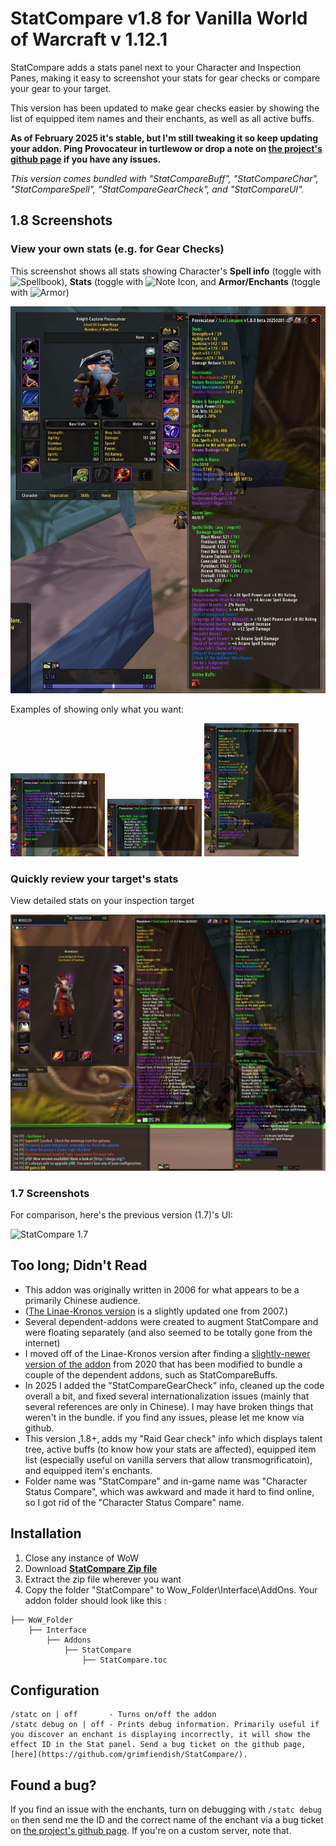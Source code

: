 # StatCompare v1.8 for Vanilla World of Warcraft v 1.12.1
StatCompare adds a stats panel next to your Character and Inspection Panes, making it easy to screenshot your stats for gear checks or compare your gear to your target.

This version has been updated to make gear checks easier by showing the list of equipped item names and their enchants, as well as all active buffs.

<b>As of February 2025 it's stable, but I'm still tweaking it so keep updating your addon. Ping Provocateur in turtlewow or drop a note on [the project's github page](https://github.com/grimfiendish/StatCompare) if you have any issues.</b>

_This version comes bundled with "StatCompareBuff", "StatCompareChar", "StatCompareSpell", "StatCompareGearCheck", and "StatCompareUI"._


## 1.8 Screenshots

### View  your own stats (e.g. for Gear Checks)

This screenshot shows all stats showing 
Character's **Spell info** (toggle with <img src="https://raw.githubusercontent.com/grimfiendish/StatCompare/9ce8af148fcce7a9273114824a7d90ce8f1ebb33/inv/inv_misc_book_08.jpg" alt="Spellbook" height="12px"/>),
 **Stats** (toggle with <img src="https://raw.githubusercontent.com/grimfiendish/StatCompare/9ce8af148fcce7a9273114824a7d90ce8f1ebb33/inv/inv_misc_note_01.jpg" alt="Note Icon" height="12px"/>,
 and **Armor/Enchants** (toggle with <img src="https://raw.githubusercontent.com/grimfiendish/StatCompare/9ce8af148fcce7a9273114824a7d90ce8f1ebb33/inv/inv_helmet_10.jpg" alt="Armor" height="12px"/>)

![Use StatCompare to view your own stats](https://raw.githubusercontent.com/grimfiendish/StatCompare/129ac15b6b7b0308f0a14a214fcf9b0d3e9a2092/media/Character%20-%20Show%20Armor%20-%20Show%20Spells%20-%20Show%20Stats.jpg)

Examples of showing only what you want:

<img src="https://raw.githubusercontent.com/grimfiendish/StatCompare/129ac15b6b7b0308f0a14a214fcf9b0d3e9a2092/media/Character%20-%20Show%20Armor%20-%20Hide%20Spells%20-%20Hide%20Stats.jpg" width="30%" title="Show Armor/Enchants"></img> 
<img src="https://raw.githubusercontent.com/grimfiendish/StatCompare/129ac15b6b7b0308f0a14a214fcf9b0d3e9a2092/media/Character%20-%20Hide%20Armor%20-%20Show%20Spells%20-%20Hide%20Stats.jpg" width="30%" title="Show Spell info"></img> 
<img src="https://raw.githubusercontent.com/grimfiendish/StatCompare/129ac15b6b7b0308f0a14a214fcf9b0d3e9a2092/media/Character%20-%20Hide%20Armor%20-%20Hide%20Spells%20-%20Show%20Stats.jpg" width="30%" title="Show Character Statistics"></img> 

### Quickly review your target's stats

View detailed stats on your inspection target

![Use StatCompare to view your own stats](https://raw.githubusercontent.com/grimfiendish/StatCompare/129ac15b6b7b0308f0a14a214fcf9b0d3e9a2092/media/Inspect%20-%20Show%20Armor%20-%20Show%20Spells%20-%20Show%20Stats.jpg)


### 1.7 Screenshots

For comparison, here's the previous version (1.7)'s UI:

![StatCompare 1.7](https://user-images.githubusercontent.com/24671466/27562912-1a698a34-5acf-11e7-9bac-b029c9160eb4.png)


## Too long; Didn't Read

* This addon was originally written in 2006 for what appears to be a primarily Chinese audience.
* ([The Linae-Kronos version](https://github.com/Linae-Kronos/StatCompare) is a slightly updated one from 2007.) 
* Several dependent-addons were created to augment StatCompare and were floating separately (and also seemed to be totally gone from the internet)
* I moved off of the Linae-Kronos version after finding a [slightly-newer version of the addon](https://gitee.com/shines77/TurtleWoW_AddOns) from 2020 that has been modified to bundle a couple of the dependent addons, such as StatCompareBuffs.
* In 2025 I added the "StatCompareGearCheck" info, cleaned up the code overall a bit, and fixed several internationalization issues (mainly that several references are only in Chinese). I may have broken things that weren't in the bundle. if you find any issues, please let me know via github.
* This version ,1.8+,  adds my "Raid Gear check" info which displays talent tree, active buffs (to know how your stats are affected), equipped item list (especially useful on vanilla servers that allow transmogrificatoin), and equipped item's enchants.
* Folder name was "StatCompare" and in-game name was "Character Status Compare", which was awkward and made it hard to find online, so I got rid of the "Character Status Compare" name.


## Installation
1. Close any instance of WoW
2. Download **[StatCompare Zip file](https://github.com/grimfiendish/StatCompare/archive/master.zip)**
3. Extract the zip file wherever you want
4. Copy the folder "StatCompare" to Wow_Folder\Interface\AddOns. Your addon folder should look like this :
```
├── WoW_Folder
    ├── Interface
        ├── Addons
            ├── StatCompare
            	├── StatCompare.toc
```

## Configuration

```
/statc on | off       - Turns on/off the addon
/statc debug on | off - Prints debug information. Primarily useful if you discover an enchant is displaying incorrectly, it will show the effect ID in the Stat panel. Send a bug ticket on the github page, [here](https://github.com/grimfiendish/StatCompare/).
```

## Found a bug?

If you find an issue with the enchants, turn on debugging with `/statc debug on` then send me the ID and the correct name of the enchant via a bug ticket on [the project's github page](https://github.com/grimfiendish/StatCompare). If you're on a custom server, note that.


